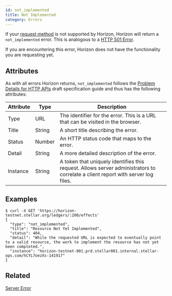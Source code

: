 ```yaml
---
id: not_implemented
title: Not Implemented
category: Errors
---
```


If your [request method](http://www.w3.org/Protocols/rfc2616/rfc2616-sec9.html) is not supported by Horizon, Horizon will return a `not_implemented` error. This is analogous to a [HTTP 501 Error](https://developer.mozilla.org/en-US/docs/Web/HTTP/Response_codes).

If you are encountering this error, Horizon does not have the functionality you are requesting yet.

## Attributes

As with all errors Horizon returns, `not_implemented` follows the [Problem Details for HTTP APIs](https://tools.ietf.org/html/draft-ietf-appsawg-http-problem-00) draft specification guide and thus has the following attributes:

| Attribute | Type   | Description                                                                                                                     |
| --------- | ----   | ------------------------------------------------------------------------------------------------------------------------------- |
| Type      | URL    | The identifier for the error.  This is a URL that can be visited in the browser.                                                |
| Title     | String | A short title describing the error.                                                                                             |
| Status    | Number | An HTTP status code that maps to the error.                                                                                     |
| Detail    | String | A more detailed description of the error.                                                                                       |
| Instance  | String | A token that uniquely identifies this request. Allows server administrators to correlate a client report with server log files. |


## Examples

```shell
$ curl -X GET 'https://horizon-testnet.stellar.org/ledgers/:200/effects'
{
  "type": "not_implemented",
  "title": "Resource Not Yet Implemented",
  "status": 404,
  "detail": "While the requested URL is expected to eventually point to a valid resource, the work to implement the resource has not yet been completed.",
  "instance": "horizon-testnet-001.prd.stellar001.internal.stellar-ops.com/hCYL7oezXs-141917"
}
```

## Related

[Server Error](./server_error.md)
